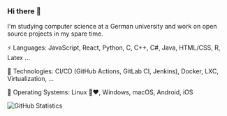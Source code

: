 ### Hi there 👋

I'm studying computer science at a German university and work on open source projects in my spare time.

⚡ Languages: JavaScript, React, Python, C, C++, C#, Java, HTML/CSS, R, Latex …

🚀 Technologies: CI/CD (GitHub Actions, GitLab CI, Jenkins), Docker, LXC, Virtualization, …

💾 Operating Systems: Linux 🐧❤️, Windows, macOS, Android, iOS

![GitHub Statistics](https://github-readme-stats.vercel.app/api?username=TomHrm&count_private=true&show_icons=true)

